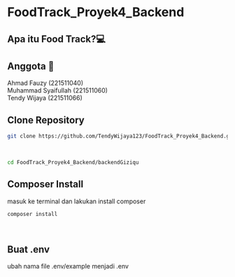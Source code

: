 # FoodTrack_Proyek4_Backend

## Apa itu Food Track?💻


## Anggota 🤨
Ahmad Fauzy (221511040)<br>
Muhammad Syaifullah (221511060)<br>
Tendy Wijaya (221511066)<br>

## Clone Repository
```bash
git clone https://github.com/TendyWijaya123/FoodTrack_Proyek4_Backend.git
```
<br>

```bash
cd FoodTrack_Proyek4_Backend/backendGiziqu
```


## Composer Install
masuk ke terminal dan lakukan install composer
```bash
composer install
```
<br>

## Buat .env
ubah nama file .env/example menjadi .env  





